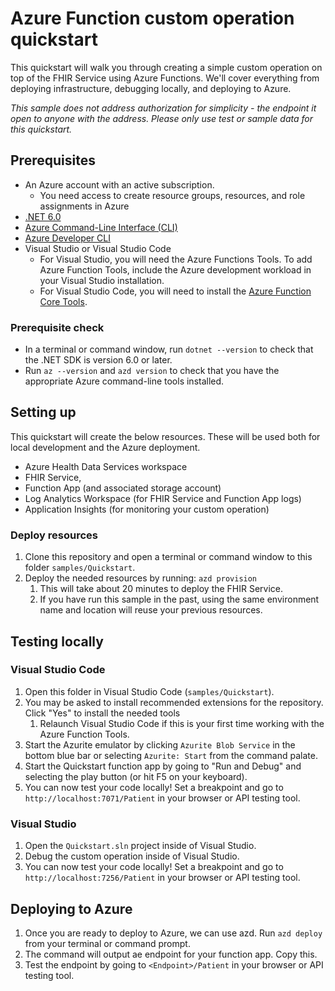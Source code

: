 # Azure Function custom operation quickstart

This quickstart will walk you through creating a simple custom operation on top of the FHIR Service using Azure Functions. We'll cover everything from deploying infrastructure, debugging locally, and deploying to Azure.

*This sample does not address authorization for simplicity - the endpoint it open to anyone with the address. Please only use test or sample data for this quickstart.*

## Prerequisites

- An Azure account with an active subscription.
  - You need access to create resource groups, resources, and role assignments in Azure
- [.NET 6.0](https://dotnet.microsoft.com/download)
- [Azure Command-Line Interface (CLI)](https://docs.microsoft.com/cli/azure/install-azure-cli)
- [Azure Developer CLI](https://docs.microsoft.com/azure/developer/azure-developer-cli/get-started?tabs=bare-metal%2Cwindows&pivots=programming-language-csharp#prerequisites)
- Visual Studio or Visual Studio Code
  - For Visual Studio, you will need the Azure Functions Tools. To add Azure Function Tools, include the Azure development workload in your Visual Studio installation.
  - For Visual Studio Code, you will need to install the [Azure Function Core Tools](https://docs.microsoft.com/azure/azure-functions/functions-run-local?tabs=v4%2Cwindows%2Ccsharp%2Cportal%2Cbash#install-the-azure-functions-core-tools).

### Prerequisite check

- In a terminal or command window, run `dotnet --version` to check that the .NET SDK is version 6.0 or later.
- Run `az --version` and `azd version` to check that you have the appropriate Azure command-line tools installed.

## Setting up

This quickstart will create the below resources. These will be used both for local development and the Azure deployment.

- Azure Health Data Services workspace
- FHIR Service,
- Function App (and associated storage account)
- Log Analytics Workspace (for FHIR Service and Function App logs)
- Application Insights (for monitoring your custom operation)

### Deploy resources

1. Clone this repository and open a terminal or command window to this folder `samples/Quickstart`.
2. Deploy the needed resources by running: `azd provision`
    1. This will take about 20 minutes to deploy the FHIR Service.
    2. If you have run this sample in the past, using the same environment name and location will reuse your previous resources.

## Testing locally

### Visual Studio Code

1. Open this folder in Visual Studio Code (`samples/Quickstart`).
2. You may be asked to install recommended extensions for the repository. Click "Yes" to install the needed tools
    1. Relaunch Visual Studio Code if this is your first time working with the Azure Function Tools.
3. Start the Azurite emulator by clicking `Azurite Blob Service` in the bottom blue bar or selecting `Azurite: Start` from the command palate.
4. Start the Quickstart function app by going to "Run and Debug" and selecting the play button (or hit F5 on your keyboard).
5. You can now test your code locally! Set a breakpoint and go to `http://localhost:7071/Patient` in your browser or API testing tool.

### Visual Studio

1. Open the `Quickstart.sln` project inside of Visual Studio.
2. Debug the custom operation inside of Visual Studio.
3. You can now test your code locally! Set a breakpoint and go to `http://localhost:7256/Patient` in your browser or API testing tool.

## Deploying to Azure

1. Once you are ready to deploy to Azure, we can use azd. Run `azd deploy` from your terminal or command prompt.
2. The command will output ae endpoint for your function app. Copy this.
3. Test the endpoint by going to `<Endpoint>/Patient` in your browser or API testing tool.
